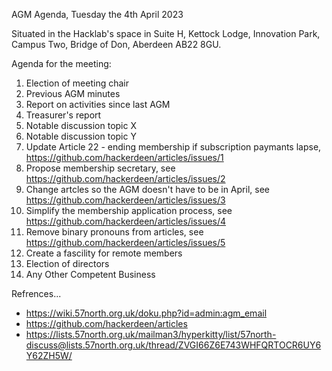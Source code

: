 AGM Agenda, Tuesday the 4th April 2023 

Situated in the Hacklab's space in Suite H, Kettock Lodge, Innovation Park, Campus Two, Bridge of Don, Aberdeen AB22 8GU.


Agenda for the meeting:

1. Election of meeting chair
2. Previous AGM minutes
3. Report on activities since last AGM
4. Treasurer's report
5. Notable discussion topic X
6. Notable discussion topic Y
7. Update Article 22 - ending membership if subscription paymants lapse, https://github.com/hackerdeen/articles/issues/1
8. Propose membership secretary, see https://github.com/hackerdeen/articles/issues/2
9. Change artcles so the AGM doesn't have to be in April, see https://github.com/hackerdeen/articles/issues/3
10. Simplify the membership application process, see https://github.com/hackerdeen/articles/issues/4
11. Remove binary pronouns from articles, see https://github.com/hackerdeen/articles/issues/5
12. Create a fascility for remote members
13. Election of directors
14. Any Other Competent Business



Refrences...
* https://wiki.57north.org.uk/doku.php?id=admin:agm_email
* https://github.com/hackerdeen/articles
* https://lists.57north.org.uk/mailman3/hyperkitty/list/57north-discuss@lists.57north.org.uk/thread/ZVGI66Z6E743WHFQRTOCR6UY6Y62ZH5W/
